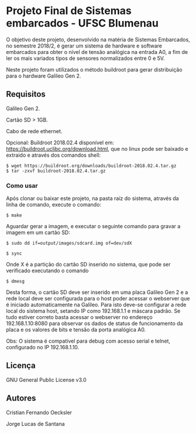 # Projeto Final de Sistemas embarcados - UFSC Blumenau

O objetivo deste projeto, desenvolvido na matéria de Sistemas Embarcados, no semestre 2018/2, é gerar um sistema de hardware e software embarcados para obter o nível de tensão analógica na entrada A0, a fim de ler os mais variados tipos de sensores normalizados entre 0 e 5V.

Neste projeto foram utilizados o método buildroot para gerar distribuição para o hardware Galileo Gen 2.

## Requisitos

Galileo Gen 2.

Cartão SD > 1GB.

Cabo de rede ethernet.

Opcional: Buildroot 2018.02.4 disponível em: https://buildroot.uclibc.org/download.html, que no linux pode ser baixado e extraido e através dos comandos shell:

```
$ wget https://buildroot.org/downloads/buildroot-2018.02.4.tar.gz
$ tar -zxvf buildroot-2018.02.4.tar.gz
```

### Como usar

Após clonar ou baixar este projeto, na pasta raíz do sistema, através da linha de comando, execute o comando:


```
$ make

```

Aguardar gerar a imagem, e executar o seguinte comando para gravar a imagem em um cartão SD:

```
$ sudo dd if=output/images/sdcard.img of=dev/sdX

$ sync

```

Onde X é a partição do cartão SD inserido no sistema, que pode ser verificado executando o comando


```
$ dmesg

```

Desta forma, o cartão SD deve ser inserido em uma placa Galileo Gen 2 e a rede local deve ser configurada para o host poder acessar o webserver que é iniciado automaticamente na Galileo. Para isto deve-se configurar a rede local do sistema host, setando IP como 192.168.1.1 e máscara padrão. Se tudo estiver correto basta acessar o webserver no endereço 192.168.1.10:8080 para observar os dados de status de funcionamento da placa e os valores de bits e tensão da porta analógica A0. 

Obs: O sistema é compativel para debug com acesso serial e telnet, configurado no IP 192.168.1.10.

## Licença

GNU General Public License v3.0

## Autores

Cristian Fernando Oecksler

Jorge Lucas de Santana




